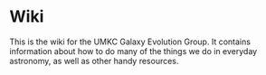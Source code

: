 # Wiki
This is the wiki for the UMKC Galaxy Evolution Group. It contains information about how to do many of the things we do in everyday astronomy, as well as other handy resources.
